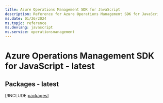 ```yaml
---
title: Azure Operations Management SDK for JavaScript
description: Reference for Azure Operations Management SDK for JavaScript
ms.date: 01/26/2024
ms.topic: reference
ms.devlang: javascript
ms.service: operationsmanagement
---
```

# Azure Operations Management SDK for JavaScript - latest
## Packages - latest
[!INCLUDE [packages](operations-management-index.md)]